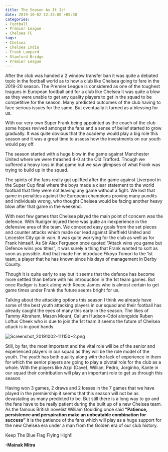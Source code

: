 ```yaml
---
title: The Season As It Is!
date: 2019-10-02 12:35:00 +05:30
categories:
- Football
- Premier League
- Chelsea FC
tags:
- Chelsea
- Chelsea India
- Frank Lampard
- Stamford Bridge
- Premier League
---
```


After the club was handed a 2 window transfer ban it was quite a debated topic in the football world as to how a club like Chelsea going to fare in the 2019-20 season. The Premier League is considered as one of the toughest leagues in European football and for a club like Chelsea it was quite a blow as they were unable to get any quality players to get in the squad to be competitive for the season. Many predicted outcomes of the club having to face serious issues for the same. But eventually it turned as a blessing for us. 

With our very own Super Frank being appointed as the coach of the club some hopes revived amongst the fans and a sense of belief started to grow gradually. It was quite obvious that the academy would play a big role this season and it was a great time to assess how the investments on our youth would pay off.

The season started with a huge blow in the game against Manchester United where we were thrashed 4-0 at the Old Trafford. Though we suffered a heavy loss in that game but we saw glimpses of what Frank was trying to build up in the squad. 

The spirits of the fans really got uplifted after the game against Liverpool in the Super Cup final where the boys made a clear statement to the world football that they were not leaving any game without a fight. We lost that game in penalties against the European champions proving many pundits and individuals wrong, who thought Chelsea would be facing another heavy blow after that game in the weekend. 

With next few games that Chelsea played the main point of concern was the defence. With Rudiger injured there was quite an inexperience in the defensive area of the team. We conceded easy goals from the set pieces and counter attacks which made our lead against Sheffield United and Leicester City go in vain. It was quite worrying for the club as well as for Frank himself. As Sir Alex Ferguson once quoted “Attack wins you game but Defence wins you titles”, it was surely a thing that Frank wanted to sort as soon as possible. And that made him introduce Fikoyo Tomori to the 1st team, a player that he has known since his days of management in Derby County. 

Though it is quite early to say but it seems that the defence has become more settled than before with his introduction in the 1st team games. But once Rudiger is back along with Reece James who is almost certain to get game times under Frank the future seems bright for us. 

Talking about the attacking options this season I think we already have some of the best youth attacking players in our squad and their football has already caught the eyes of many this early in the season. The likes of Tammy Abraham, Mason Mount, Callum Hudson-Odoi alongside Ruben Loftus Cheek who is due to join the 1st team it seems the future of Chelsea attack is in good hands.

![Screenshot_20191002-111150~2.png](/uploads/Screenshot_20191002-111150~2.png)

Still, by far, the most important and the vital role will be of the senior and experienced players in our squad as they will be the role model of the youth. The youth has both quality along with the lack of experience in them for which the senior players are going to play a pivotal role for the club as a whole. With the players like Azpi (Dave), Willian, Pedro, Jorginho, Kante in our squad their contribution will play an important role to get us through this season.

Having won 3 games, 2 draws and 2 losses in the 7 games that we have played in the premiership it seems that this season will not be as devastating as many predicted to be. But still there is a long way to go and the fans have to be really patient during the built up of a new Chelsea team. As the famous British novelist William Goulding once said **“Patience, persistence and perspiration make an unbeatable combination for success”** it is the patience of the fans which will play as a huge support for the new Chelsea era under a man from the Golden era of our club history. 

Keep The Blue Flag Flying High!!

**-Mainak Mitra**
